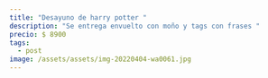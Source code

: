 ```yaml
---
title: "Desayuno de harry potter "
description: "Se entrega envuelto con moño y tags con frases "
precio: $ 8900
tags:
  - post
image: /assets/assets/img-20220404-wa0061.jpg
---
```

